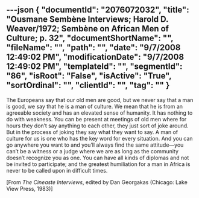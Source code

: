 ---json
{
  "documentId": "2076072032",
  "title": "Ousmane Sembène Interviews; Harold D. Weaver/1972; Sembène on African Men of Culture; p. 32",
  "documentShortName": "",
  "fileName": "",
  "path": "",
  "date": "9/7/2008 12:49:02 PM",
  "modificationDate": "9/7/2008 12:49:02 PM",
  "templateId": "",
  "segmentId": "86",
  "isRoot": "False",
  "isActive": "True",
  "sortOrdinal": "",
  "clientId": "",
  "tag": ""
}
---

The Europeans say that our old men are good, but we never say that a man is good, we say that he is a man of culture. We mean that he is from an agreeable society and has an elevated sense of humanity. It has nothing to do with weakness. You can be present at meetings of old men where for hours they don’t say anything to each other, they just sort of joke around. But in the process of joking they say what they want to say. A man of culture for us is one who has the key word for every situation. And you can go anywhere you want to and you’ll always find the same attitude—you can’t be a witness or a judge where we are as long as the community doesn’t recognize you as one. You can have all kinds of diplomas and not be invited to participate; and the greatest humiliation for a man in Africa is never to be called upon in difficult times.

[From *The Cineaste Interviews*, edited by Dan Georgakas (Chicago: Lake View Press, 1983)]
